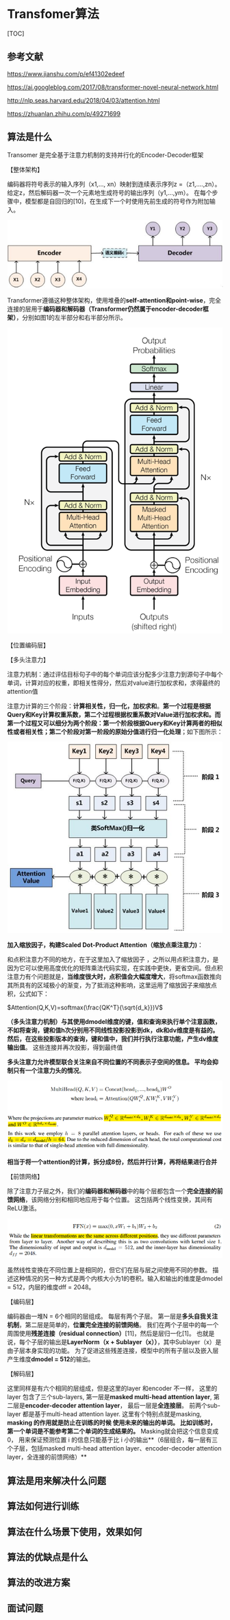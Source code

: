# Transfomer算法

[TOC]

## 参考文献

https://www.jianshu.com/p/ef41302edeef

https://ai.googleblog.com/2017/08/transformer-novel-neural-network.html

http://nlp.seas.harvard.edu/2018/04/03/attention.html

https://zhuanlan.zhihu.com/p/49271699



## 算法是什么

Transomer 是完全基于注意力机制的支持并行化的Encoder-Decoder框架

【整体架构】

编码器将符号表示的输入序列（x1,..., xn）映射到连续表示序列z =（z1,....,zn）。 给定z，然后解码器一次一个元素地生成符号的输出序列（y1,...,ym）。 在每个步骤中，模型都是自回归的[10]，在生成下一个时使用先前生成的符号作为附加输入。

![](./encoder-decoder架构.jpg)



Transformer遵循这种整体架构，使用堆叠的**self-attention和point-wise**，完全连接的层用于**编码器和解码器（Transformer仍然属于encoder-decoder框架）**，分别如图1的左半部分和右半部分所示。

![](./transformer.png)

【位置编码层】

【多头注意力】

注意力机制：通过评估目标句子中的每个单词应该分配多少注意力到源句子中每个单词，计算对应的权重，即相关性得分，然后对value进行加权求和，求得最终的attention值

注意力计算的三个阶段：**计算相关性，归一化，加权求和**。**第一个过程是根据Query和Key计算权重系数，第二个过程根据权重系数对Value进行加权求和。而第一个过程又可以细分为两个阶段：第一个阶段根据Query和Key计算两者的相似性或者相关性；第二个阶段对第一阶段的原始分值进行归一化处理**；如下图所示：

![](./attention.jpg)

**加入缩放因子，构建Scaled Dot-Product Attention（缩放点乘注意力)**：

和点积注意力不同的地方，在于这里加入了缩放因子 ，之所以用点积注意力，是因为它可以使用高度优化的矩阵乘法代码实现，在实践中更快，更省空间。但点积注意力有个问题就是，**当维度很大时，点积值会大幅度增大**，将softmax函数推向其所具有的区域极小的渐变，为了抵消这种影响，这里运用了缩放因子来缩放点积，公式如下：

$Attention(Q,K,V)=softmax(\frac{QK^T}{\sqrt{d_k}})V$

**（多头注意力机制）与其使用dmodel维度的键，值和查询来执行单个注意函数，不如将查询，键和值h次分别用不同线性投影投影到dk，dk和dv维度是有益的。 然后，在这些投影版本的查询，键和值中，我们并行执行注意功能，产生dv维度输出值**。 这些连接并再次投影，得到最终值

**多头注意力允许模型联合关注来自不同位置的不同表示子空间的信息。 平均会抑制只有一个注意力头的情况**。

![](./多头attention.png)

**相当于将一个attention的计算，拆分成8份，然后并行计算，再将结果进行合并**

【前馈网络】

除了注意力子层之外，我们的**编码器和解码器**中的每个层都包含一个**完全连接的前馈网络**，该网络分别和相同地应用于每个位置。 这包括两个线性变换，其间有ReLU激活。

![img](./ffn.png)

虽然线性变换在不同位置上是相同的，但它们在层与层之间使用不同的参数。 描述这种情况的另一种方式是两个内核大小为1的卷积。输入和输出的维度是dmodel = 512，内层的维度dff = 2048。

【编码层】

编码器由一堆N = 6个相同的层组成。 每层有两个子层。 第一层是**多头自我关注机制**，第二层是简单的，**位置完全连接的前馈网络**。 我们在两个子层中的每一个周围使用**残差连接（residual connection）**[11]，然后是层归一化[1]。 也就是说，每个子层的输出是**LayerNorm（x + Sublayer（x））**，其中Sublayer（x）是由子层本身实现的功能。 为了促进这些残差连接，模型中的所有子层以及嵌入层产生维度**dmodel = 512**的输出。

【解码层】

这里同样是有六个相同的层组成，但是这里的layer 和encoder 不一样， 这里的layer 包含了三个sub-layers,  第一层是**masked multi-head attention layer**, 第二层是**encoder-decoder attention layer**， 最后一层是**全连接层**。 前两个sub-layer 都是基于multi-head attention layer.  这里有个特别点就是masking,  **masking 的作用就是防止在训练的时候 使用未来的输出的单词。 比如训练时， 第一个单词是不能参考第二个单词的生成结果的。** Masking就会把这个信息变成0， 用来保证预测位置 i 的信息只能基于比 i 小的输出**（6层组合，每一层有三个子层，包括masked multi-head attention layer、encoder-decoder attention layer，全连接的前馈网络）**



## 算法是用来解决什么问题

## 算法如何进行训练

## 算法在什么场景下使用，效果如何

## 算法的优缺点是什么

## 算法的改进方案

## 面试问题